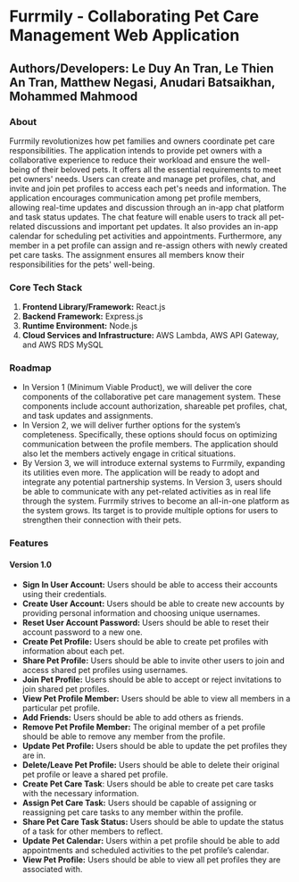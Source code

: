 # Furrmily - Collaborating Pet Care Management Web Application
## Authors/Developers: Le Duy An Tran, Le Thien An Tran, Matthew Negasi, Anudari Batsaikhan, Mohammed Mahmood
### About
Furrmily revolutionizes how pet families and owners coordinate pet care responsibilities. The application intends to provide pet owners with a collaborative experience to reduce their workload and ensure the well-being of their beloved pets. It offers all the essential requirements to meet pet owners' needs. Users can create and manage pet profiles, chat, and invite and join pet profiles to access each pet's needs and information. The application encourages communication among pet profile members, allowing real-time updates and discussion through an in-app chat platform and task status updates. The chat feature will enable users to track all pet-related discussions and important pet updates. It also provides an in-app calendar for scheduling pet activities and appointments. Furthermore, any member in a pet profile can assign and re-assign others with newly created pet care tasks. The assignment ensures all members know their responsibilities for the pets' well-being.
### Core Tech Stack
1. **Frontend Library/Framework:** React.js
2. **Backend Framework:** Express.js
3. **Runtime Environment:** Node.js
4. **Cloud Services and Infrastructure:** AWS Lambda, AWS API Gateway, and AWS RDS MySQL
### Roadmap
- In Version 1 (Minimum Viable Product), we will deliver the core components of
the collaborative pet care management system. These components include
account authorization, shareable pet profiles, chat, and task updates and
assignments.
- In Version 2, we will deliver further options for the system’s completeness.
Specifically, these options should focus on optimizing communication between
the profile members. The application should also let the members actively
engage in critical situations.
- By Version 3, we will introduce external systems to Furrmily, expanding its
utilities even more. The application will be ready to adopt and integrate any
potential partnership systems. In Version 3, users should be able to
communicate with any pet-related activities as in real life through the system.
Furrmily strives to become an all-in-one platform as the system grows. Its target
is to provide multiple options for users to strengthen their connection with their
pets.
### Features
#### Version 1.0
- **Sign In User Account:** Users should be able to access their accounts using their credentials.
- **Create User Account:** Users should be able to create new accounts by providing personal information and choosing unique usernames.
- **Reset User Account Password:** Users should be able to reset their account password to a new one.
- **Create Pet Profile:** Users should be able to create pet profiles with information about each pet.
- **Share Pet Profile:** Users should be able to invite other users to join and access shared pet profiles using usernames.
- **Join Pet Profile:** Users should be able to accept or reject invitations to join shared pet profiles.
- **View Pet Profile Member:** Users should be able to view all members in a particular pet profile.
- **Add Friends:** Users should be able to add others as friends.
- **Remove Pet Profile Member:** The original member of a pet profile should be able to remove any member from the profile.
- **Update Pet Profile:** Users should be able to update the pet profiles they are in.
- **Delete/Leave Pet Profile:** Users should be able to delete their original pet profile or leave a shared pet profile.
- **Create Pet Care Task**: Users should be able to create pet care tasks with the necessary information.
- **Assign Pet Care Task:** Users should be capable of assigning or reassigning pet care tasks to any member within the profile.
- **Share Pet Care Task Status:** Users should be able to update the status of a task for other members to reflect.
- **Update Pet Calendar:** Users within a pet profile should be able to add appointments and scheduled activities to the pet profile’s calendar.
- **View Pet Profile:** Users should be able to view all pet profiles they are associated with.

